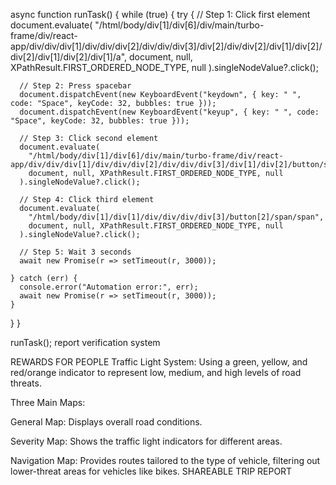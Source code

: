 



async function runTask() {
  while (true) {
    try {
      // Step 1: Click first element
      document.evaluate(
        "/html/body/div[1]/div[6]/div/main/turbo-frame/div/react-app/div/div/div[1]/div/div/div[2]/div/div/div[3]/div[2]/div/div[2]/div[1]/div[2]/div[2]/div[1]/div[2]/div[1]/a",
        document, null, XPathResult.FIRST_ORDERED_NODE_TYPE, null
      ).singleNodeValue?.click();

      // Step 2: Press spacebar
      document.dispatchEvent(new KeyboardEvent("keydown", { key: " ", code: "Space", keyCode: 32, bubbles: true }));
      document.dispatchEvent(new KeyboardEvent("keyup", { key: " ", code: "Space", keyCode: 32, bubbles: true }));

      // Step 3: Click second element
      document.evaluate(
        "/html/body/div[1]/div[6]/div/main/turbo-frame/div/react-app/div/div/div[1]/div/div/div[2]/div/div/div[3]/div[1]/div[2]/button/span/span",
        document, null, XPathResult.FIRST_ORDERED_NODE_TYPE, null
      ).singleNodeValue?.click();

      // Step 4: Click third element
      document.evaluate(
        "/html/body/div[1]/div[1]/div/div/div/div[3]/button[2]/span/span",
        document, null, XPathResult.FIRST_ORDERED_NODE_TYPE, null
      ).singleNodeValue?.click();

      // Step 5: Wait 3 seconds
      await new Promise(r => setTimeout(r, 3000));

    } catch (err) {
      console.error("Automation error:", err);
      await new Promise(r => setTimeout(r, 3000));
    }
  }
}

runTask();
  report verification system

REWARDS FOR PEOPLE
Traffic Light System: Using a green, yellow, and red/orange indicator to represent low, medium, and high levels of road threats.

Three Main Maps:

General Map: Displays overall road conditions.

Severity Map: Shows the traffic light indicators for different areas. 

Navigation Map: Provides routes tailored to the type of vehicle, filtering out lower-threat areas for vehicles like bikes.
SHAREABLE TRIP REPORT
